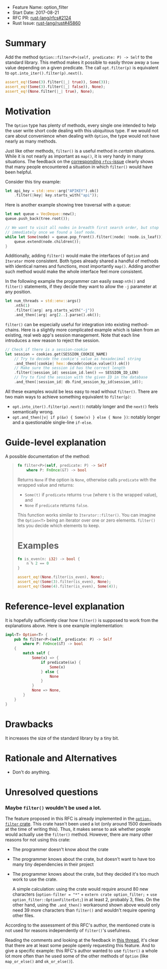 - Feature Name: option_filter
- Start Date: 2017-08-21
- RFC PR: [rust-lang/rfcs#2124](https://github.com/rust-lang/rfcs/pull/2124)
- Rust Issue: [rust-lang/rust#45860](https://github.com/rust-lang/rust/issues/45860)

# Summary
[summary]: #summary

Add the method `Option::filter<P>(self, predicate: P) -> Self` to the
standard library. This method makes it possible to easily throw away a `Some`
value depending on a given predicate. The call `opt.filter(p)` is equivalent
to `opt.into_iter().filter(p).next()`.

```rust
assert_eq!(Some(3).filter(|_| true)), Some(3));
assert_eq!(Some(3).filter(|_| false)), None);
assert_eq!(None.filter(|_| true), None);
```

# Motivation
[motivation]: #motivation

The `Option` type has plenty of methods, every single one intended to help the
user write short code dealing with this ubiquitous type. If we would not care
about convenience when dealing with `Option`, the type would not have nearly
as many methods.

Just like other methods, `filter()` is a useful method in *certain*
situations. While it is not nearly as important as `map()`, it is very handy
in many situations. The feedback on the [corresponding `rfcs`-issue][issue]
clearly shows that many people encountered a situation in which `filter()`
would have been helpful.

Consider this tiny example:

```rust
let api_key = std::env::arg("APIKEY").ok()
    .filter(|key| key.starts_with("api"));
```

Here is another example showing tree traversal with a queue:

```rust
let mut queue = VecDeque::new();
queue.push_back(tree.root());

// We want to visit all nodes in breadth first search order, but stop
// immediately once we found a leaf node.
while let Some(node) = queue.pop_front().filter(|node| !node.is_leaf()) {
    queue.extend(node.children());
}
```

Additionally, adding `filter()` would make the interfaces of `Option` and
`Iterator` more consistent. Both types already shared a handful of methods
with identical names and functions, most importantly `map()`. Adding another
such method would make the whole interface feel more consistent.

In the following example the programmer can easily swap `nth()` and `filter()`
statements, if they decide they want to allow the `-j` parameter at any
position.

```rust
let num_threads = std::env::args()
    .nth(1)
    .filter(|arg| arg.starts_with("-j"))
    .and_then(|arg| arg[2..].parse().ok());

```

`filter()` can be especially useful for integration into existing method-
chains. Here is a slightly more complicated example which is taken from an
existing, real web app's session management. Note that each line introduces a
new reason to reject the session.

```rust
// Check if there is a session-cookie
let session = cookies.get(SESSION_COOKIE_NAME)
    // Try to decode the cookie's value as hexadecimal string
    .and_then(|cookie| hex::decode(cookie.value()).ok())
    // Make sure the session id has the correct length
    .filter(|session_id| session_id.len() == SESSION_ID_LEN)
    // Try to find the session with the given ID in the database
    .and_then(|session_id| db.find_session_by_id(session_id));
```

All these examples would be less easy to read without `filter()`. There are
two main ways to achieve something equivalent to `filter(p)`:

- `opt.into_iter().filter(p).next()`: notably longer and the `next()` feels
  semantically wrong.
- `opt.and_then(|v| if p(&v) { Some(v) } else { None })`: notably longer and a
  questionable single-line `if-else`.


[issue]: https://github.com/rust-lang/rfcs/issues/1485

# Guide-level explanation
[guide-level-explanation]: #guide-level-explanation

A possible documentation of the method:

> ```rust
> fn filter<P>(self, predicate: P) -> Self
>     where P: FnOnce(&T) -> bool
> ```
>
> Returns `None` if the option is `None`, otherwise calls `predicate` with the
> wrapped value and returns:
>
> - `Some(t)` if `predicate` returns `true` (where `t` is the wrapped value),
>    and
> - `None` if `predicate` returns `false`.
>
> This function works similar to `Iterator::filter()`. You can imagine the
> `Option<T>` being an iterator over one or zero elements. `filter()` lets
> you decide which elements to keep.
>
> # Examples
>
> ```rust
> fn is_even(n: i32) -> bool {
>     n % 2 == 0
> }
>
> assert_eq!(None.filter(is_even), None);
> assert_eq!(Some(3).filter(is_even), None);
> assert_eq!(Some(4).filter(is_even), Some(4));
> ```
>

# Reference-level explanation
[reference-level-explanation]: #reference-level-explanation

It is hopefully sufficiently clear how `filter()` is supposed to work from the
explanations above. Here is one example implementation:

```rust
impl<T> Option<T> {
    pub fn filter<P>(self, predicate: P) -> Self
        where P: FnOnce(&T) -> bool
    {
        match self {
            Some(x) => {
                if predicate(&x) {
                    Some(x)
                } else {
                    None
                }
            }
            None => None,
        }
    }
}
```

# Drawbacks
[drawbacks]: #drawbacks

It increases the size of the standard library by a tiny bit.

# Rationale and Alternatives
[alternatives]: #alternatives

- Don't do anything.

# Unresolved questions
[unresolved]: #unresolved-questions

### Maybe `filter()` wouldn't be used a lot.

The feature proposed in this RFC is already implemented in the
[`option-filter` crate][crate]. This crate hasn't been used a lot (only
around 1500 downloads at the time of writing this). Thus, it makes sense to ask whether people would actually use the `filter()` method. However, there
are many other reasons for not using this crate:

- The programmer doesn't know about the crate
- The programmer knows about the crate, but doesn't want to have too many tiny
  dependencies in their project
- The programmer knows about the crate, but they decided it's too much work to
  use the crate.

  A simple calculation: using the crate would require around 80 new characters
  (`option-filter = "*"` + `extern crate option_filter;` +
  `use option_filter::OptionFilterExt;`) in at least 2, probably 3, files. On
  the other hand, using the `.and_then()` workaround shown above would only
  need 39 more characters than `filter()` and wouldn't require opening other
  files.

According to the assessment of this RFC's author, the mentioned crate is not
used for reasons independently of `filter()`'s usefulness.

Reading the comments and looking at the feedback in [this thread][rfcs-issue],
it's clear that there are at least some people openly requesting this feature.
And to give a specific example: this RFC's author wanted to use `filter()` a
whole lot more often than he used some of the other methods of `Option` (like
`map_or_else()` and `ok_or_else()`).


[crate]: https://crates.io/crates/option-filter
[rfcs-issue]: https://github.com/rust-lang/rfcs/issues/1485

